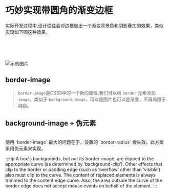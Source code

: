# 巧妙实现带圆角的渐变边框

实际开发过程中,设计往往会对边框做出一个渐变背景色和阴影叠加的效果，类似实现如下图这种效果。

<br />
<br />
<br />

![示例图片](https://qiniu.mqdlf.cn/608782-20200217150241075-134163775.png)

## border-image

> `border-image`是CSS3中的一个新的属性,我们可以给 `border` 元素添加 `image`，类似于 `background-image`，可以是图片也可以是渐变，不再局限于纯色。


## background-image + 伪元素

<br />
使用 `border-image` 最大的问题在于，设置的 `border-radius` 会失效。此方案采用伪元素来实现。

:::tip
A box's backgrounds, but not its border-image, are clipped to the appropriate curve (as determined by ‘background-clip’). Other effects that clip to the border or padding edge (such as ‘overflow’ other than ‘visible’) also must clip to the curve. The content of replaced elements is always trimmed to the content edge curve. Also, the area outside the curve of the border edge does not accept mouse events on behalf of the element.
:::

<gradient-borderGradient1 />
